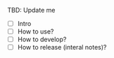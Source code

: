 TBD: Update me

- [ ] Intro
- [ ] How to use?
- [ ] How to develop?
- [ ] How to release (interal notes)?
